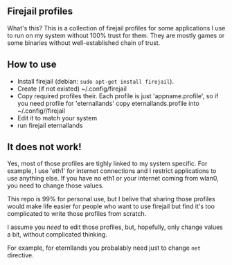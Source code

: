 Firejail profiles
-----------------

What's this? This is a collection of firejail profiles for some applications I use to run on my system
without 100% trust for them. They are mostly games or some binaries without well-established chain of
trust.

How to use
----------

- Install firejail (debian: `sudo apt-get install firejail`).
- Create (if not existed) ~/.config/firejail
- Copy required profiles their. Each profile is just 'appname.profile', so if you need
  profile for 'eternallands' copy eternallands.profile into ~/.config//firejail
- Edit it to match your system
- run firejail eternallands

It does not work!
-----------------
Yes, most of those profiles are tighly linked to my system specific. For example, I use 'eth1' for
internet connections and I restrict applications to use anything else. If you have no eth1 or your
internet coming from wlan0, you need to change those values.

This repo is 99% for personal use, but I belive that sharing those profiles would make life easier
for people who want to use firejail but find it's too complicated to write those profiles from
scratch.

I assume you _need_ to edit those profiles, but, hopefully, only change values a bit, without
complicated thinking.

For example, for eternllands you probalably need just to change `net` directive.
